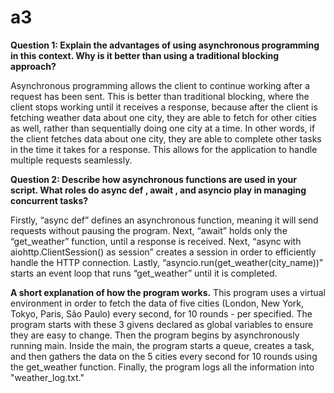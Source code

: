 # a3

**Question 1: Explain the advantages of using asynchronous programming in this context. Why is it better than using a traditional blocking approach?**

Asynchronous programming allows the client to continue working after a request has been sent. This is better than traditional blocking, where the client stops working until it receives a response, because after the client is fetching weather data about one city, they are able to fetch for other cities as well, rather than sequentially doing one city at a time. In other words, if the client fetches data about one city, they are able to complete other tasks in the time it takes for a response. This allows for the application to handle multiple requests seamlessly. 

**Question 2: Describe how asynchronous functions are used in your script. What roles do async def , await , and asyncio play in managing concurrent tasks?**

Firstly, “async def” defines an asynchronous function, meaning it will send requests without pausing the program. Next, “await” holds only the “get_weather” function, until a response is received. Next, “async with aiohttp.ClientSession() as session” creates a session in order to efficiently handle the HTTP connection. Lastly, “asyncio.run(get_weather(city_name))” starts an event loop that runs “get_weather” until it is completed. 

**A short explanation of how the program works.**
This program uses a virtual environment in order to fetch the data of five cities (London, New York, Tokyo, Paris, São Paulo) every second, for 10 rounds - per specified. The program starts with these 3 givens declared as global variables to ensure they are easy to change. Then the program begins by asynchronously running main. Inside the main, the program starts a queue, creates a task, and then gathers the data on the 5 cities every second for 10 rounds using the get_weather function. Finally, the program logs all the information into "weather_log.txt."
